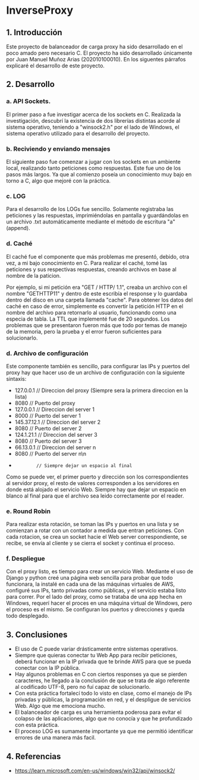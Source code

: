 # InverseProxy

## 1. Introducción

Este proyecto de balanceador de carga proxy ha sido desarrollado en el poco amado pero necesario C. El proyecto ha sido desarrollado únicamente por Juan Manuel Muñoz Arias (202010100010). En los siguentes párrafos explicaré el desarrollo de este proyecto.

## 2. Desarrollo

### a. API Sockets.

El primer paso a fue investigar acerca de los sockets en C. Realizada la investigación, descubrí la existencia de dos librerías distintas acorde al sistema operativo, teniendo a "winsock2.h" por el lado de Windows, el sistema operativo utilizado para el desarrollo del proyecto.

### b. Reciviendo y enviando mensajes

El siguiente paso fue comenzar a jugar con los sockets en un ambiente local, realizando tanto peticiones como respuestas. Este fue uno de los pasos más largos. Ya que al comienzo poseía un conocimiento muy bajo en torno a C, algo que mejoré con la práctica.

### c. LOG

Para el desarrollo de los LOGs fue sencillo. Solamente registraba las peticiones y las respuestas, imprimiéndolas en pantalla y guardándolas en un archivo .txt automáticamente mediante el método de escritura "a" (append).

### d. Caché

El caché fue el componente que más problemas me presentó, debido, otra vez, a mi bajo conocimiento en C. Para realizar el caché, tomé las peticiones y sus respectivas respuestas, creando archivos en base al nombre de la paticion. 

Por ejemplo, si mi petición era "GET / HTTP/ 1.1", creaba un archivo con el nombre "GETHTTP11" y dentro de este escribía el response y lo guardaba dentro del disco en una carpeta llamada "cache". Para obtener los datos del caché en caso de error, simplemente es convertir la petición HTTP en el nombre del archivo para retornarlo al usuario, funcionando como una especia de tabla. La TTL que implementé fue de 20 segundos. Los problemas que se presentaron fueron más que todo por temas de manejo de la memoria, pero la prueba y el error fueron suficientes para solucionarlo.

### d. Archivo de configuración

Este componente también es sencillo, para configurar las IPs y puertos del proxy hay que hacer uso de un archivo de configuración con la siguiente sintaxis:

- 127.0.0.1   // Direccion del proxy (Siempre sera la primera direccion en la lista)
- 8080        // Puerto del proxy
- 127.0.0.1   // Direccion del server 1
- 8000        // Puerto del server 1
- 145.37.12.1 // Direccion del server 2
- 8080        // Puerto del server 2
- 124.1.21.1  // Direccion del server 3
- 8080        // Puerto del server 3
- 66.13.0.1   // Direccion del server n
- 8080        // Puerto del server n\n
-             // Siempre dejar un espacio al final
            
Como se puede ver, el primer puerto y dirección son los correspondientes al servidor proxy, el resto de valores corresponden a los servidores en donde está alojado el servicio Web. Siempre hay que dejar un espacio en blanco al final para que el archivo sea leido correctamente por el reader.

### e. Round Robin

Para realizar esta rotación, se toman las IPs y puertos en una lista y se comienzan a rotar con un contador a medida que entran peticiones. Con cada rotacion, se crea un socket hacie el Web server correspondiente, se recibe, se envía al cliente y se cierra el socket y continua el proceso.

### f. Despliegue

Con el proxy listo, es tiempo para crear un servicio Web. Mediante el uso de Django y python creé una página web sencilla para probar que todo funcionara, la instalé en cada una de las máquinas virtuales de AWS, configuré sus IPs, tanto privadas como públicas, y el servicio estaba listo para correr. Por el lado del proxy, como se trataba de una app hecha en Windows, requerí hacer el proces en una máquina virtual de Windows, pero el proceso es el mismo. Se configuran los puertos y direcciones y queda todo desplegado.

## 3. Conclusiones

- El uso de C puede variar drásticamente entre sistemas operativos.
- Siempre que quieras conectar tu Web App para recibir peticiones, deberá funcionar en la IP privada que te brinde AWS para que se pueda conectar con la IP pública. 
- Hay algunos problemas en C con ciertos responses ya que se pierden caracteres, he llegado a la conclusión de que se trata de algo referente al codificado UTF-8, pero no fuí capaz de solucionarlo.
- Con esta práctica fortalecí todo lo visto en clase, como el manejo de IPs privadas y públicas, la programación en red, y el despligue de servicios Web. Algo que me emociona mucho.  
- El balanceador de carga es una herramienta poderosa para evitar el colapso de las aplicaciones, algo que no conocía y que he profundizado con esta práctica.
- El proceso LOG es sumamente importante ya que me permitió identificar errores de una manera más facil.

## 4. Referencias

- https://learn.microsoft.com/en-us/windows/win32/api/winsock2/
